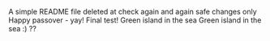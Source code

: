 A simple README file
deleted at
check again
and again
safe changes only
Happy passover - yay!
Final test!
Green island in the sea
Green island in the sea :)
??
